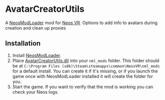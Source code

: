 ﻿# AvatarCreatorUtils

A [NeosModLoader](https://github.com/neos-modding-group/NeosModLoader) mod for [Neos VR](https://neos.com/). Options to add info to avatars during creation and clean up proxies

## Installation
1. Install [NeosModLoader](https://github.com/neos-modding-group/NeosModLoader).
1. Place [AvatarCreatorUtils.dll](https://github.com/badhaloninja/AvatarCreatorUtils/releases/latest/download/AvatarCreatorUtils.dll) into your `nml_mods` folder. This folder should be at `C:\Program Files (x86)\Steam\steamapps\common\NeosVR\nml_mods` for a default install. You can create it if it's missing, or if you launch the game once with NeosModLoader installed it will create the folder for you.
1. Start the game. If you want to verify that the mod is working you can check your Neos logs.

